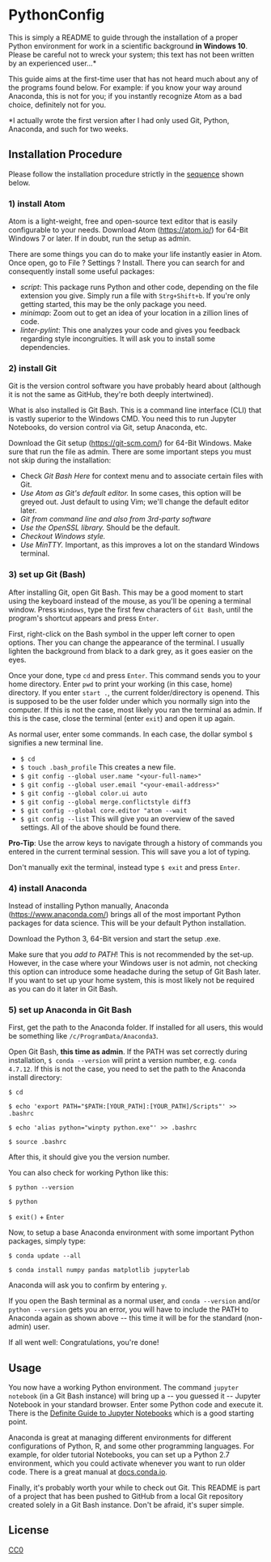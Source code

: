 # PythonConfig
This is simply a README to guide through the installation of a proper Python environment for work in a scientific background **in Windows 10**. Please be careful not to wreck your system; this text has not been written by an experienced user...*

This guide aims at the first-time user that has not heard much about any of the programs found below. For example: if you know your way around Anaconda, this is not for you; if you instantly recognize Atom as a bad choice, definitely not for you.

*I actually wrote the first version after I had only used Git, Python, Anaconda, and such for two weeks.

## Installation Procedure
Please follow the installation procedure strictly in the [sequence](https://wiki.lesswrong.com/wiki/Sequences) shown below.

### 1) install Atom
Atom is a light-weight, free and open-source text editor that is easily configurable to your needs.
Download Atom (https://atom.io/) for 64-Bit Windows 7 or later. If in doubt, run the setup as admin.

There are some things you can do to make your life instantly easier in Atom. Once open, go to File ? Settings ? Install. There you can search for and consequently install some useful packages:
* _script_: This package runs Python and other code, depending on the file extension you give. Simply run a file with `Strg+Shift+b`. If you're only getting started, this may be the only package you need.
* _minimap_: Zoom out to get an idea of your location in a zillion lines of code.
* _linter-pylint_: This one analyzes your code and gives you feedback regarding style incongruities. It will ask you to install some dependencies.

### 2) install Git
Git is the version control software you have probably heard about (although it is not the same as GitHub, they're both deeply intertwined).

What is also installed is Git Bash. This is a command line interface (CLI) that is vastly superior to the Windows CMD. You need this to run Jupyter Notebooks, do version control via Git, setup Anaconda, etc.

Download the Git setup (https://git-scm.com/) for 64-Bit Windows. Make sure that run the file as admin. There are some important steps you must not skip during the installation:
* Check _Git Bash Here_ for context menu and to associate certain files with Git.
* _Use Atom as Git's default editor._ In some cases, this option will be greyed out. Just default to using Vim; we'll change the default editor later.
* _Git from command line and also from 3rd-party software_
* _Use the OpenSSL library._ Should be the default.
* _Checkout Windows style._
* _Use MinTTY._ Important, as this improves a lot on the standard Windows terminal.

### 3) set up Git (Bash)
After installing Git, open Git Bash. This may be a good moment to start using the keyboard instead of the mouse, as you'll be opening a terminal window. Press `Windows`, type the first few characters of `Git Bash`, until the program's shortcut appears and press `Enter`.

First, right-click on the Bash symbol in the upper left corner to open options. Ther you can change the appearance of the terminal. I usually lighten the background from black to a dark grey, as it goes easier on the eyes.

Once your done, type `cd` and press `Enter`. This command sends you to your home directory. Enter `pwd` to print your working (in this case, home) directory. If you enter `start .`, the current folder/directory is openend. This is supposed to be the user folder under which you normally sign into the computer. If this is not the case, most likely you ran the terminal as admin. If this is the case, close the terminal (enter `exit`) and open it up again.

As normal user, enter some commands. In each case, the dollar symbol `$` signifies a new terminal line.
* `$ cd`
* `$ touch .bash_profile` This creates a new file.
* `$ git config --global user.name "<your-full-name>"`
* `$ git config --global user.email "<your-email-address>"`
* `$ git config --global color.ui auto`
* `$ git config --global merge.conflictstyle diff3`
* `$ git config --global core.editor "atom --wait`
* `$ git config --list` This will give you an overview of the saved settings. All of the above should be found there.

**Pro-Tip**: Use the arrow keys to navigate through a history of commands you entered in the current terminal session. This will save you a lot of typing.

Don't manually exit the terminal, instead type `$ exit` and press `Enter`.  

### 4) install Anaconda

Instead of installing Python manually, Anaconda (https://www.anaconda.com/) brings all of the most important Python packages for data science. This will be your default Python installation.

Download the Python 3, 64-Bit version and start the setup .exe. 

Make sure that you _add to PATH_! This is not recommended by the set-up. However, in the case where your Windows user is not admin, not checking this option can introduce some headache during the setup of Git Bash later. If you want to set up your home system, this is most likely not be required as you can do it later in Git Bash.

### 5) set up Anaconda in Git Bash
First, get the path to the Anaconda folder. If installed for all users, this would be something like `/c/ProgramData/Anaconda3`.

Open Git Bash, **this time as admin**.  If the PATH was set correctly during installation, `$ conda --version` will print a version number, e.g. `conda 4.7.12`. If this is not the case, you need to set the path to the Anaconda install directory:

`$ cd`

`$ echo 'export PATH="$PATH:[YOUR_PATH]:[YOUR_PATH]/Scripts"' >> .bashrc`

`$ echo 'alias python="winpty python.exe"' >> .bashrc`

`$ source .bashrc`

After this, it should give you the version number. 

You can also check for working Python like this:

`$ python --version`

`$ python`

`$ exit()` + `Enter`

Now, to setup a base Anaconda environment with some important Python packages, simply type:

`$ conda update --all`

`$ conda install numpy pandas matplotlib jupyterlab`

Anaconda will ask you to confirm by entering `y`.

If you open the Bash terminal as a normal user, and `conda --version` and/or `python --version` gets you an error, you will have to include the PATH to Anaconda again as shown above -- this time it will be for the standard (non-admin) user.

If all went well:
Congratulations, you're done!

## Usage
You now have a working Python environment. The command `jupyter notebook` (in a Git Bash instance) will bring up a -- you guessed it -- Jupyter Notebook in your standard browser. Enter some Python code and execute it. There is the [Definite Guide to Jupyter Notebooks](https://www.datacamp.com/community/tutorials/tutorial-jupyter-notebook) which is a good starting point.

Anaconda is great at managing different environments for different configurations of Python, R, and some other programming languages. For example, for older tutorial Notebooks, you can set up a Python 2.7 environment, which you could activate whenever you want to run older code. There is a great manual at [docs.conda.io](https://docs.conda.io/projects/conda/en/latest/user-guide/tasks/manage-environments.html).

Finally, it's probably worth your while to check out Git. This README is part of a project that has been pushed to GitHub from a local Git repository created solely in a Git Bash instance. Don't be afraid, it's super simple.

## License
[CC0](https://creativecommons.org/publicdomain/zero/1.0/deed.de)